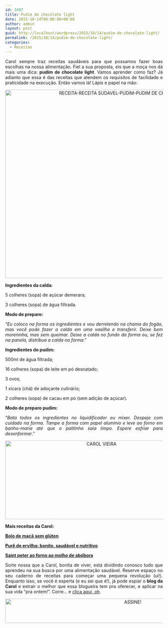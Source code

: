 ```yaml
---
id: 3497
title: Pudim de chocolate light
date: 2015-10-14T00:00:00+00:00
author: admin
layout: post
guid: http://localhost/wordpress/2015/10/14/pudim-de-chocolate-light/
permalink: /2015/10/14/pudim-de-chocolate-light/
categories:
  - Receitas
---
```

<p align="justify">
  Carol sempre traz receitas saudáveis para que possamos fazer boas escolhas na nossa alimentação. Fiel a sua proposta, eis que a moça nos dá mais uma dica: <strong>pudim de chocolate light</strong>. Vamos aprender como faz? Já adianto que essa é das receitas que atendem os requisitos de facilidade e praticidade na execução. Então vamos lá! Lápis e papel na mão:
</p>

<p align="CENTER">
  <a href="http://www.trololodemulher.com.br/blog/wp-content/uploads/2015/10/RECEITA-RECEITA-SUDAVEL-PUDIM-PUDIM-DE-CHOCOLATE-LIGHT2.jpg"><img class="alignnone size-full wp-image-11562" src="http://www.trololodemulher.com.br/blog/wp-content/uploads/2015/10/RECEITA-RECEITA-SUDAVEL-PUDIM-PUDIM-DE-CHOCOLATE-LIGHT2.jpg" alt="RECEITA-RECEITA SUDAVEL-PUDIM-PUDIM DE CHOCOLATE-LIGHT[2]" width="800" height="602" /></a>
</p>

<p align="justify">
  <strong>Ingredientes da calda:</strong>
</p>

<p align="justify">
  5 colheres (sopa) de açúcar demerara;
</p>

<p align="justify">
  3 colheres (sopa) de água filtrada.
</p>

<p align="justify">
  <strong>Modo de preparo:</strong>
</p>

<p align="justify">
  “<em>Eu coloco na forma os ingredientes e vou derretendo na chama do fogão, mas você pode fazer a calda em uma vasilha e transferir. Deixe bem moreninha, mas sem queimar. Deixe a calda no fundo da forma ou, se fez na panela, distribua a calda na forma</em>.”
</p>

<p align="justify">
  <strong>Ingredientes do pudim:</strong>
</p>

<p align="justify">
  500ml de água filtrada;
</p>

<p align="justify">
  16 colheres (sopa) de leite em pó desnatado;
</p>

<p align="justify">
  3 ovos;
</p>

<p align="justify">
  1 xícara (chá) de adoçante culinário;
</p>

<p align="justify">
  2 colheres (sopa) de cacau em pó (sem adição de açúcar).
</p>

<p align="justify">
  <strong>Modo de preparo pudim:</strong>
</p>

<p align="justify">
  “<em>Bata todos os ingredientes no liquidificador ou mixer. Despeje com cuidado na forma. Tampe a forma com papel alumínio e leve ao forno em banho-maria até que o palitinho saia limpo. Espere esfriar para desenformar</em>.”
</p>

<p align="center">
  <a href="http://www.trololodemulher.com.br/blog/wp-content/uploads/2014/07/CAROL-VIEIRA.png"><img class="alignnone size-full wp-image-10204" src="http://www.trololodemulher.com.br/blog/wp-content/uploads/2014/07/CAROL-VIEIRA.png" alt="CAROL VIEIRA" width="600" height="251" /></a>
</p>

<p align="justify">
  <strong>Mais receitas da Carol:</strong>
</p>

<p align="justify">
  <a href="http://www.trololodemulher.com.br/2015/09/30/bolo-de-maca-sem-gluten/" target="_blank"><strong>Bolo de maçã sem glúten</strong></a>
</p>

<p align="justify">
  <a href="http://www.trololodemulher.com.br/2015/09/16/pure-de-ervilha/" target="_blank"><strong>Purê de ervilha: bonito, saudável e nutritivo</strong></a>
</p>

<p align="justify">
  <a href="http://www.trololodemulher.com.br/2015/09/02/saint-peter/" target="_blank"><strong>Saint peter ao forno ao molho de abóbora</strong></a>
</p>

<p align="justify">
  Sorte nossa que a Carol, bonita de viver, está dividindo conosco tudo que aprendeu na sua busca por uma alimentação saudável. Reserve espaço no seu caderno de receitas para começar uma pequena revolução (ui!). Enquanto isso, se você é esperta (e eu sei que é!), já pode espiar o <strong>blog da Carol</strong> e extrair o melhor que essa blogueira tem pra oferecer, e aplicar na sua vida “pra ontem!”. Corre… e <a href="http://mundocarolvieira.blogspot.com.br/" target="_blank">clica aqui, oh</a>.
</p>

<p align="center">
  <a href="http://feedburner.google.com/fb/a/mailverify?uri=blogBichaFemea&loc=en_US" target="_blank"><img class="alignnone size-full wp-image-10439" src="http://www.trololodemulher.com.br/blog/wp-content/uploads/2014/09/ASSINE.png" alt="ASSINE!" width="800" height="78" /></a>
</p>

<p align="justify">
